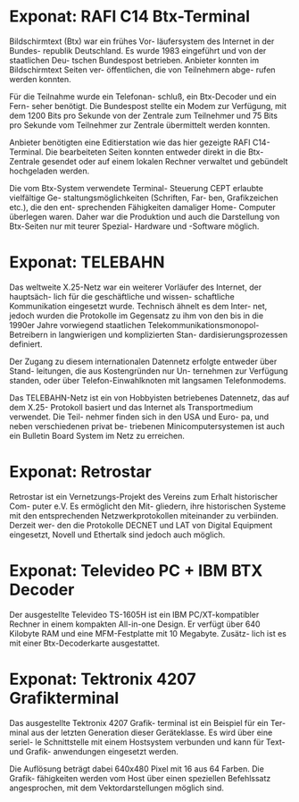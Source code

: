 # Exponat: RAFI C14 Btx-Terminal

Bildschirmtext (Btx) war ein frühes Vor-
läufersystem des Internet in der Bundes-
republik Deutschland.  Es wurde 1983
eingeführt und von der staatlichen Deu-
tschen Bundespost betrieben.  Anbieter
konnten im Bildschirmtext Seiten ver-
öffentlichen, die von Teilnehmern abge-
rufen werden konnten.

Für die Teilnahme wurde ein Telefonan-
schluß, ein Btx-Decoder und ein Fern-
seher benötigt.  Die Bundespost stellte
ein Modem zur Verfügung, mit dem 1200
Bits pro Sekunde von der Zentrale zum
Teilnehmer und 75 Bits pro Sekunde vom
Teilnehmer zur Zentrale übermittelt
werden konnten.

Anbieter benötigten eine Editierstation
wie das hier gezeigte RAFI C14-Terminal.
Die bearbeiteten Seiten konnten entweder
direkt in die Btx-Zentrale gesendet oder
auf einem lokalen Rechner verwaltet und
gebündelt hochgeladen werden.

Die vom Btx-System verwendete Terminal-
Steuerung CEPT erlaubte vielfältige Ge-
staltungsmöglichkeiten (Schriften, Far-
ben, Grafikzeichen etc.), die den ent-
sprechenden Fähigkeiten damaliger Home-
Computer überlegen waren.  Daher war
die Produktion und auch die Darstellung
von Btx-Seiten nur mit teurer Spezial-
Hardware und -Software möglich.

# Exponat: TELEBAHN

Das weltweite X.25-Netz war ein weiterer
Vorläufer des Internet, der hauptsäch-
lich für die geschäftliche und wissen-
schaftliche Kommunikation eingesetzt
wurde.  Technisch ähnelt es dem Inter-
net, jedoch wurden die Protokolle im
Gegensatz zu ihm von den bis in die
1990er Jahre vorwiegend staatlichen
Telekommunikationsmonopol-Betreibern
in langwierigen und komplizierten Stan-
dardisierungsprozessen definiert.

Der Zugang zu diesem internationalen
Datennetz erfolgte entweder über Stand-
leitungen, die aus Kostengründen nur Un-
ternehmen zur Verfügung standen, oder
über Telefon-Einwahlknoten mit langsamen
Telefonmodems.

Das TELEBAHN-Netz ist ein von Hobbyisten
betriebenes Datennetz, das auf dem X.25-
Protokoll basiert und das Internet als
Transportmedium verwendet.  Die Teil-
nehmer finden sich in den USA und Euro-
pa, und neben verschiedenen privat be-
triebenen Minicomputersystemen ist auch
ein Bulletin Board System im Netz zu
erreichen.

# Exponat: Retrostar

Retrostar ist ein Vernetzungs-Projekt
des Vereins zum Erhalt historischer Com-
puter e.V.  Es ermöglicht den Mit-
gliedern, ihre historischen Systeme mit
den entsprechenden Netzwerkprotokollen
miteinander zu verbiinden.  Derzeit wer-
den die Protokolle DECNET und LAT von
Digital Equipment eingesetzt, Novell und
Ethertalk sind jedoch auch möglich.

# Exponat: Televideo PC + IBM BTX Decoder

Der ausgestellte Televideo TS-1605H ist
ein IBM PC/XT-kompatibler Rechner in
einem kompakten All-in-one Design.  Er
verfügt über 640 Kilobyte RAM und eine
MFM-Festplatte mit 10 Megabyte.  Zusätz-
lich ist es mit einer Btx-Decoderkarte
ausgestattet.

# Exponat: Tektronix 4207 Grafikterminal

Das ausgestellte Tektronix 4207 Grafik-
terminal ist ein Beispiel für ein Ter-
minal aus der letzten Generation dieser
Geräteklasse.  Es wird über eine seriel-
le Schnittstelle mit einem Hostsystem
verbunden und kann für Text- und Grafik-
anwendungen eingesetzt werden.

Die Auflösung beträgt dabei 640x480
Pixel mit 16 aus 64 Farben.  Die Grafik-
fähigkeiten werden vom Host über einen
speziellen Befehlssatz angesprochen, mit
dem Vektordarstellungen möglich sind.
